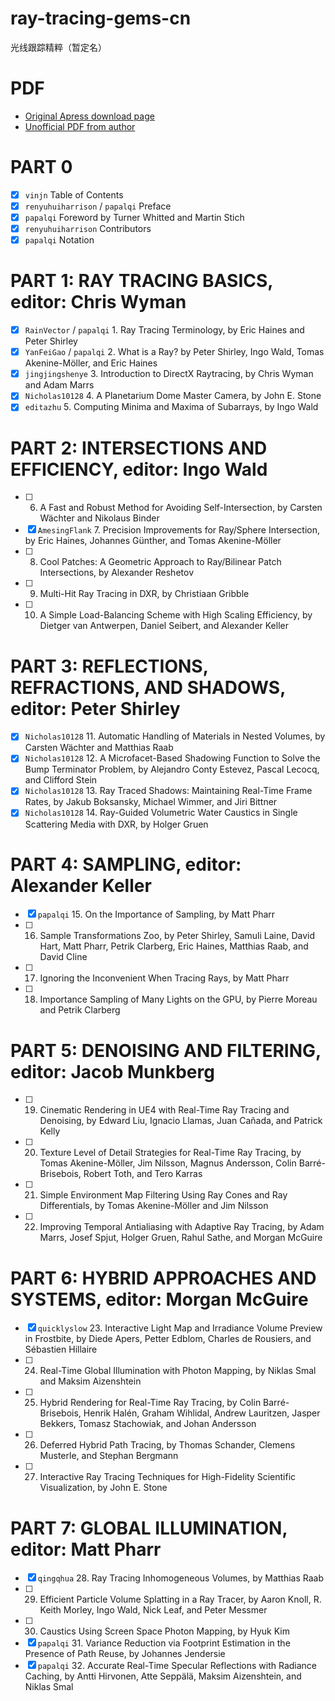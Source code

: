 # ray-tracing-gems-cn
光线跟踪精粹（暂定名）

# PDF
- [Original Apress download page](https://link.springer.com/book/10.1007/978-1-4842-4427-2)
- [Unofficial PDF from author](http://www.realtimerendering.com/raytracinggems/unofficial_RayTracingGems_v1.4.pdf)

PART 0
=
- [x] `vinjn` Table of Contents
- [x] `renyuhuiharrison` / `papalqi` Preface
- [x] `papalqi` Foreword by Turner Whitted and Martin Stich
- [x] `renyuhuiharrison` Contributors
- [x] `papalqi` Notation

PART 1: RAY TRACING BASICS, editor: Chris Wyman
=
- [x] `RainVector` / `papalqi` 1. Ray Tracing Terminology, by Eric Haines and Peter Shirley
- [x] `YanFeiGao` / `papalqi` 2. What is a Ray? by Peter Shirley, Ingo Wald, Tomas Akenine-Möller, and Eric Haines
- [x] `jingjingshenye` 3. Introduction to DirectX Raytracing, by Chris Wyman and Adam Marrs
- [x] `Nicholas10128` 4. A Planetarium Dome Master Camera, by John E. Stone
- [x] `editazhu` 5. Computing Minima and Maxima of Subarrays, by Ingo Wald

PART 2: INTERSECTIONS AND EFFICIENCY, editor: Ingo Wald
=
- [ ] 6. A Fast and Robust Method for Avoiding Self-Intersection, by Carsten Wächter and Nikolaus Binder
- [x] `AmesingFlank` 7. Precision Improvements for Ray/Sphere Intersection, by Eric Haines, Johannes Günther, and Tomas Akenine-Möller
- [ ] 8. Cool Patches: A Geometric Approach to Ray/Bilinear Patch Intersections, by Alexander Reshetov
- [ ] 9. Multi-Hit Ray Tracing in DXR, by Christiaan Gribble
- [ ] 10. A Simple Load-Balancing Scheme with High Scaling Efficiency, by Dietger van Antwerpen, Daniel Seibert, and Alexander Keller

PART 3: REFLECTIONS, REFRACTIONS, AND SHADOWS, editor: Peter Shirley
=
- [x] `Nicholas10128` 11. Automatic Handling of Materials in Nested Volumes, by Carsten Wächter and Matthias Raab
- [x] `Nicholas10128` 12. A Microfacet-Based Shadowing Function to Solve the Bump Terminator Problem, by Alejandro Conty Estevez, Pascal Lecocq, and Clifford Stein
- [x] `Nicholas10128` 13. Ray Traced Shadows: Maintaining Real-Time Frame Rates, by Jakub Boksansky, Michael Wimmer, and Jiri Bittner
- [x] `Nicholas10128` 14. Ray-Guided Volumetric Water Caustics in Single Scattering Media with DXR, by Holger Gruen

PART 4: SAMPLING, editor: Alexander Keller
=
- [x] `papalqi` 15. On the Importance of Sampling, by Matt Pharr
- [ ] 16. Sample Transformations Zoo, by Peter Shirley, Samuli Laine, David Hart, Matt Pharr, Petrik Clarberg, Eric Haines, Matthias Raab, and David Cline
- [ ] 17. Ignoring the Inconvenient When Tracing Rays, by Matt Pharr
- [ ] 18. Importance Sampling of Many Lights on the GPU, by Pierre Moreau and Petrik Clarberg

PART 5: DENOISING AND FILTERING, editor: Jacob Munkberg
=
- [ ] 19. Cinematic Rendering in UE4 with Real-Time Ray Tracing and Denoising, by Edward Liu, Ignacio Llamas, Juan Cañada, and Patrick Kelly
- [ ] 20. Texture Level of Detail Strategies for Real-Time Ray Tracing, by Tomas Akenine-Möller, Jim Nilsson, Magnus Andersson, Colin Barré-Brisebois, Robert Toth, and Tero Karras
- [ ] 21. Simple Environment Map Filtering Using Ray Cones and Ray Differentials, by Tomas Akenine-Möller and Jim Nilsson
- [ ] 22. Improving Temporal Antialiasing with Adaptive Ray Tracing, by Adam Marrs, Josef Spjut, Holger Gruen, Rahul Sathe, and Morgan McGuire

PART 6: HYBRID APPROACHES AND SYSTEMS, editor: Morgan McGuire
=
- [x] `quicklyslow` 23. Interactive Light Map and Irradiance Volume Preview in Frostbite, by Diede Apers, Petter Edblom, Charles de Rousiers, and Sébastien Hillaire
- [ ] 24. Real-Time Global Illumination with Photon Mapping, by Niklas Smal and Maksim Aizenshtein
- [ ] 25. Hybrid Rendering for Real-Time Ray Tracing, by Colin Barré-Brisebois, Henrik Halén, Graham Wihlidal, Andrew Lauritzen, Jasper Bekkers, Tomasz Stachowiak, and Johan Andersson
- [ ] 26. Deferred Hybrid Path Tracing, by Thomas Schander, Clemens Musterle, and Stephan Bergmann
- [ ] 27. Interactive Ray Tracing Techniques for High-Fidelity Scientific Visualization, by John E. Stone

PART 7: GLOBAL ILLUMINATION, editor: Matt Pharr
=
- [x] `qingqhua` 28. Ray Tracing Inhomogeneous Volumes, by Matthias Raab
- [ ] 29. Efficient Particle Volume Splatting in a Ray Tracer, by Aaron Knoll, R. Keith Morley, Ingo Wald, Nick Leaf, and Peter Messmer
- [ ] 30. Caustics Using Screen Space Photon Mapping, by Hyuk Kim
- [x] `papalqi` 31. Variance Reduction via Footprint Estimation in the Presence of Path Reuse, by Johannes Jendersie
- [x] `papalqi` 32. Accurate Real-Time Specular Reflections with Radiance Caching, by Antti Hirvonen, Atte Seppälä, Maksim Aizenshtein, and Niklas Smal
